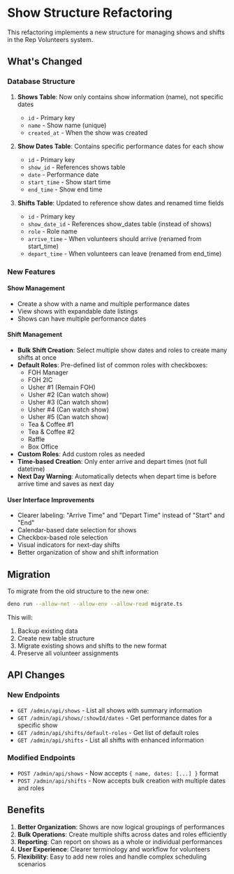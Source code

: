 # Show Structure Refactoring

This refactoring implements a new structure for managing shows and shifts in the Rep Volunteers system.

## What's Changed

### Database Structure

1. **Shows Table**: Now only contains show information (name), not specific dates
   - `id` - Primary key
   - `name` - Show name (unique)
   - `created_at` - When the show was created

2. **Show Dates Table**: Contains specific performance dates for each show
   - `id` - Primary key
   - `show_id` - References shows table
   - `date` - Performance date
   - `start_time` - Show start time
   - `end_time` - Show end time

3. **Shifts Table**: Updated to reference show dates and renamed time fields
   - `id` - Primary key
   - `show_date_id` - References show_dates table (instead of shows)
   - `role` - Role name
   - `arrive_time` - When volunteers should arrive (renamed from start_time)
   - `depart_time` - When volunteers can leave (renamed from end_time)

### New Features

#### Show Management
- Create a show with a name and multiple performance dates
- View shows with expandable date listings
- Shows can have multiple performance dates

#### Shift Management
- **Bulk Shift Creation**: Select multiple show dates and roles to create many shifts at once
- **Default Roles**: Pre-defined list of common roles with checkboxes:
  - FOH Manager
  - FOH 2IC
  - Usher #1 (Remain FOH)
  - Usher #2 (Can watch show)
  - Usher #3 (Can watch show)
  - Usher #4 (Can watch show)
  - Usher #5 (Can watch show)
  - Tea & Coffee #1
  - Tea & Coffee #2
  - Raffle
  - Box Office
- **Custom Roles**: Add custom roles as needed
- **Time-based Creation**: Only enter arrive and depart times (not full datetime)
- **Next Day Warning**: Automatically detects when depart time is before arrive time and saves as next day

#### User Interface Improvements
- Clearer labeling: "Arrive Time" and "Depart Time" instead of "Start" and "End"
- Calendar-based date selection for shows
- Checkbox-based role selection
- Visual indicators for next-day shifts
- Better organization of show and shift information

## Migration

To migrate from the old structure to the new one:

```bash
deno run --allow-net --allow-env --allow-read migrate.ts
```

This will:
1. Backup existing data
2. Create new table structure
3. Migrate existing shows and shifts to the new format
4. Preserve all volunteer assignments

## API Changes

### New Endpoints
- `GET /admin/api/shows` - List all shows with summary information
- `GET /admin/api/shows/:showId/dates` - Get performance dates for a specific show
- `GET /admin/api/shifts/default-roles` - Get list of default roles
- `GET /admin/api/shifts` - List all shifts with enhanced information

### Modified Endpoints
- `POST /admin/api/shows` - Now accepts `{ name, dates: [...] }` format
- `POST /admin/api/shifts` - Now accepts bulk creation with multiple dates and roles

## Benefits

1. **Better Organization**: Shows are now logical groupings of performances
2. **Bulk Operations**: Create multiple shifts across dates and roles efficiently
3. **Reporting**: Can report on shows as a whole or individual performances
4. **User Experience**: Clearer terminology and workflow for volunteers
5. **Flexibility**: Easy to add new roles and handle complex scheduling scenarios
